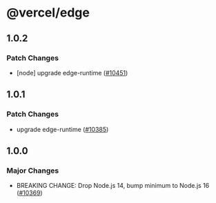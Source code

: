 # @vercel/edge

## 1.0.2

### Patch Changes

- [node] upgrade edge-runtime ([#10451](https://github.com/vercel/vercel/pull/10451))

## 1.0.1

### Patch Changes

- upgrade edge-runtime ([#10385](https://github.com/vercel/vercel/pull/10385))

## 1.0.0

### Major Changes

- BREAKING CHANGE: Drop Node.js 14, bump minimum to Node.js 16 ([#10369](https://github.com/vercel/vercel/pull/10369))
